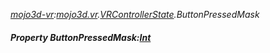 _[mojo3d-vr](../../modules/mojo3d-vr/mojo3d-vr-module.md):[mojo3d.vr](../../modules/mojo3d/mojo3d-vr.md).[VRControllerState](../../modules/mojo3d/mojo3d-vr-vrcontrollerstate.md).ButtonPressedMask_
##### Property ButtonPressedMask:[Int](../../modules/wonkey/wonkey-types-int.md)
